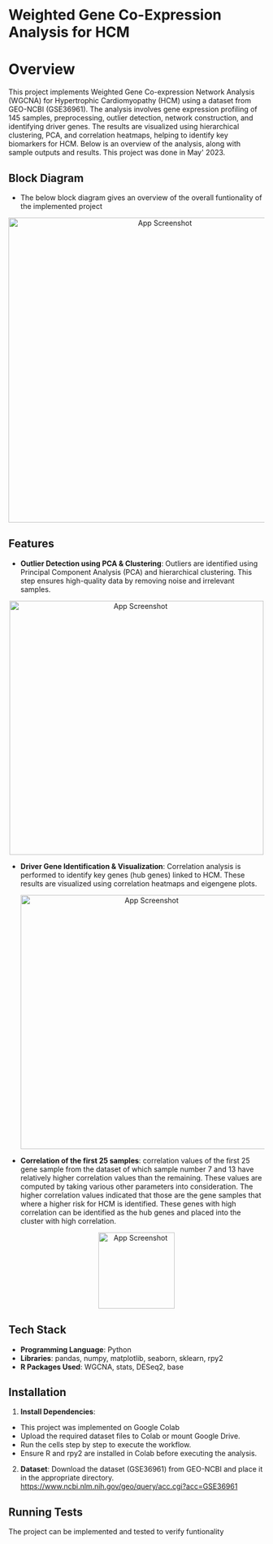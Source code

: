 
# Weighted Gene Co-Expression Analysis for HCM

# Overview

This project implements Weighted Gene Co-expression Network Analysis (WGCNA) for Hypertrophic Cardiomyopathy (HCM) using a dataset from GEO-NCBI (GSE36961). The analysis involves gene expression profiling of 145 samples, preprocessing, outlier detection, network construction, and identifying driver genes. The results are visualized using hierarchical clustering, PCA, and correlation heatmaps, helping to identify key biomarkers for HCM. Below is an overview of the analysis, along with sample outputs and results. This project was done in May' 2023.




## Block Diagram

- The below block diagram gives an overview of the overall funtionality of the implemented project
 <p align="center">
  <img src="https://i.postimg.cc/Wzwb0YDT/Picture11.png" alt="App Screenshot" width="600">
</p>

## Features

- **Outlier Detection using PCA & Clustering**: Outliers are identified using Principal Component Analysis (PCA) and hierarchical clustering. This step ensures high-quality data by removing noise and irrelevant samples.
 <p align="center">
  <img src="https://i.postimg.cc/3xHNz7Zn/Picture10.png" alt="App Screenshot" width="500">
</p>


- **Driver Gene Identification & Visualization**: Correlation analysis is performed to identify key genes (hub genes) linked to HCM. These results are visualized using correlation heatmaps and eigengene plots.
  <p align="center">
  <img src="https://i.postimg.cc/7hm9dXFN/Picture9.png" alt="App Screenshot" width="500">
</p>

- **Correlation of the first 25 samples**: correlation values of the first 25 gene sample from the dataset of which sample number 7 and 13 have relatively higher correlation values than the remaining. These values are computed by taking various other parameters into consideration. The higher correlation values indicated that those are the gene samples that where a higher risk for HCM is identified. These genes with high correlation can be identified as the hub genes and placed into the cluster with high correlation.
 <p align="center">
  <img src="https://i.postimg.cc/L8HRzsDK/Picture8.png" alt="App Screenshot" width="150">
</p>


## Tech Stack

- **Programming Language**: Python
- **Libraries**: pandas, numpy, matplotlib, seaborn, sklearn, rpy2
- **R Packages Used**: WGCNA, stats, DESeq2, base

## Installation

1. **Install Dependencies**:
- This project was implemented on Google Colab
- Upload the required dataset files to Colab or mount Google Drive.
- Run the cells step by step to execute the workflow.
- Ensure R and rpy2 are installed in Colab before executing the analysis.

2. **Dataset**: Download the dataset (GSE36961) from GEO-NCBI and place it in the appropriate directory.
https://www.ncbi.nlm.nih.gov/geo/query/acc.cgi?acc=GSE36961



## Running Tests

The project can be implemented and tested to verify funtionality

